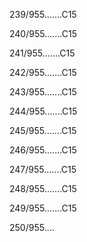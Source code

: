 239/955.......C15 


240/955.......C15 


241/955.......C15 


242/955.......C15 


243/955.......C15 


244/955.......C15 


245/955.......C15 


246/955.......C15 


247/955.......C15 


248/955.......C15 


249/955.......C15 


250/955.... 

